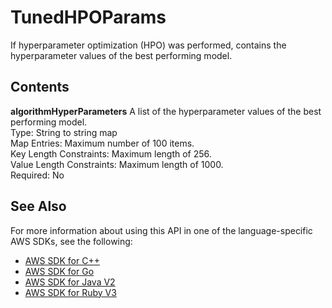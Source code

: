 # TunedHPOParams<a name="API_TunedHPOParams"></a>

If hyperparameter optimization \(HPO\) was performed, contains the hyperparameter values of the best performing model\.

## Contents<a name="API_TunedHPOParams_Contents"></a>

 **algorithmHyperParameters**   <a name="personalize-Type-TunedHPOParams-algorithmHyperParameters"></a>
A list of the hyperparameter values of the best performing model\.  
Type: String to string map  
Map Entries: Maximum number of 100 items\.  
Key Length Constraints: Maximum length of 256\.  
Value Length Constraints: Maximum length of 1000\.  
Required: No

## See Also<a name="API_TunedHPOParams_SeeAlso"></a>

For more information about using this API in one of the language\-specific AWS SDKs, see the following:
+  [AWS SDK for C\+\+](https://docs.aws.amazon.com/goto/SdkForCpp/personalize-2018-05-22/TunedHPOParams) 
+  [AWS SDK for Go](https://docs.aws.amazon.com/goto/SdkForGoV1/personalize-2018-05-22/TunedHPOParams) 
+  [AWS SDK for Java V2](https://docs.aws.amazon.com/goto/SdkForJavaV2/personalize-2018-05-22/TunedHPOParams) 
+  [AWS SDK for Ruby V3](https://docs.aws.amazon.com/goto/SdkForRubyV3/personalize-2018-05-22/TunedHPOParams) 